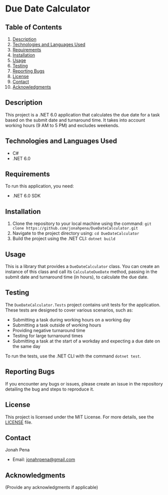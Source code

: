 # Due Date Calculator

## Table of Contents

1. [Description](#description)
2. [Technologies and Languages Used](#technologies-and-languages-used)
3. [Requirements](#requirements)
4. [Installation](#installation)
5. [Usage](#usage)
6. [Testing](#testing)
7. [Reporting Bugs](#reporting-bugs)
8. [License](#license)
9. [Contact](#contact)
10. [Acknowledgments](#acknowledgments)

## Description <a name="description"></a>

This project is a .NET 6.0 application that calculates the due date for a task based on the submit date and turnaround time. It takes into account working hours (9 AM to 5 PM) and excludes weekends.

## Technologies and Languages Used <a name="technologies-and-languages-used"></a>

- C#
- .NET 6.0

## Requirements <a name="requirements"></a>

To run this application, you need:

- .NET 6.0 SDK

## Installation <a name="installation"></a>

1. Clone the repository to your local machine using the command: `git clone https://github.com/jonahpena/DueDateCalculator.git`
2. Navigate to the project directory using: `cd DueDateCalculator`
3. Build the project using the .NET CLI: `dotnet build`

## Usage <a name="usage"></a>

This is a library that provides a `DueDateCalculator` class. You can create an instance of this class and call its `CalculateDueDate` method, passing in the submit date and turnaround time (in hours), to calculate the due date.

## Testing <a name="testing"></a>

The `DueDateCalculator.Tests` project contains unit tests for the application. These tests are designed to cover various scenarios, such as:

- Submitting a task during working hours on a working day
- Submitting a task outside of working hours
- Providing negative turnaround time
- Testing for large turnaround times
- Submitting a task at the start of a workday and expecting a due date on the same day

To run the tests, use the .NET CLI with the command `dotnet test`.

## Reporting Bugs <a name="reporting-bugs"></a>

If you encounter any bugs or issues, please create an issue in the repository detailing the bug and steps to reproduce it.

## License <a name="license"></a>

This project is licensed under the MIT License. For more details, see the [LICENSE](LICENSE) file.

## Contact <a name="contact"></a>

Jonah Pena
- Email: jonahrpena@gmail.com

## Acknowledgments <a name="acknowledgments"></a>

(Provide any acknowledgments if applicable)
